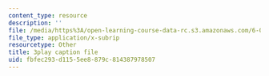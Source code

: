 ```yaml
---
content_type: resource
description: ''
file: /media/https%3A/open-learning-course-data-rc.s3.amazonaws.com/6-033-computer-system-engineering-spring-2018/fbfec293d1155ee8879c814387978507_r2_-2KW76ec.vtt
file_type: application/x-subrip
resourcetype: Other
title: 3play caption file
uid: fbfec293-d115-5ee8-879c-814387978507
---
```

